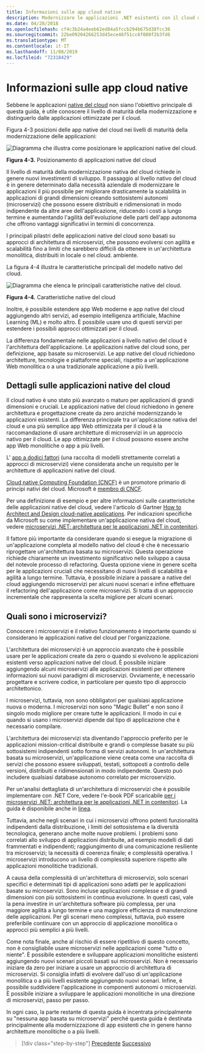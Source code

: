 ```yaml
---
title: Informazioni sulle app cloud native
description: Modernizzare le applicazioni .NET esistenti con il cloud di Azure e i contenitori di Windows | Cosa accade per le applicazioni native del cloud?
ms.date: 04/28/2018
ms.openlocfilehash: cf4c3b24a4eeb62ed84a5fccb294b675d38fcc36
ms.sourcegitcommit: 22be09204266253d45ece46f51cc6f080f2b3fd6
ms.translationtype: MT
ms.contentlocale: it-IT
ms.lasthandoff: 11/08/2019
ms.locfileid: "72318429"
---
```

# <a name="what-about-cloud-native-applications"></a>Informazioni sulle app cloud native

Sebbene le applicazioni [native del cloud](https://azure.microsoft.com/overview/cloudnative/) non siano l'obiettivo principale di questa guida, è utile conoscere il livello di maturità della modernizzazione e distinguerlo dalle applicazioni ottimizzate per il cloud.

Figura 4-3 posizioni delle app native del cloud nei livelli di maturità della modernizzazione delle applicazioni:

![Diagramma che illustra come posizionare le applicazioni native del cloud.](./media/what-about-cloud-native-applications/positioning-cloud-native-applications.png)

**Figura 4-3.** Posizionamento di applicazioni native del cloud

Il livello di maturità della modernizzazione nativa del cloud richiede in genere nuovi investimenti di sviluppo. Il passaggio al livello nativo del cloud è in genere determinato dalla necessità aziendale di modernizzare le applicazioni il più possibile per migliorare drasticamente la scalabilità in applicazioni di grandi dimensioni creando sottosistemi autonomi (microservizi) che possono essere distribuiti e ridimensionati in modo indipendente da altre aree dell'applicazione, riducendo i costi a lungo termine e aumentando l'agilità dell'evoluzione delle parti dell'app autonoma che offrono vantaggi significativi in termini di concorrenza.

I principali pilastri delle applicazioni native del cloud sono basati su approcci di architettura di microservizi, che possono evolversi con agilità e scalabilità fino a limiti che sarebbero difficili da ottenere in un'architettura monolitica, distribuiti in locale o nel cloud. ambiente.

La figura 4-4 illustra le caratteristiche principali del modello nativo del cloud.

![Diagramma che elenca le principali caratteristiche native del cloud.](./media/what-about-cloud-native-applications/cloud-native-characteristics.png)

**Figura 4-4.** Caratteristiche native del cloud

Inoltre, è possibile estendere app Web moderne e app native del cloud aggiungendo altri servizi, ad esempio intelligenza artificiale, Machine Learning (ML) e molto altro. È possibile usare uno di questi servizi per estendere i possibili approcci ottimizzati per il cloud.

La differenza fondamentale nelle applicazioni a livello nativo del cloud è l'architettura dell'applicazione. Le applicazioni native del cloud sono, per definizione, app basate su microservizi. Le app native del cloud richiedono architetture, tecnologie e piattaforme speciali, rispetto a un'applicazione Web monolitica o a una tradizionale applicazione a più livelli.

## <a name="cloud-native-applications-details"></a>Dettagli sulle applicazioni native del cloud

Il cloud nativo è uno stato più avanzato o maturo per applicazioni di grandi dimensioni e cruciali. Le applicazioni native del cloud richiedono in genere architettura e progettazione create da zero anziché modernizzando le applicazioni esistenti. La differenza principale tra un'applicazione nativa del cloud e una più semplice app Web ottimizzata per il cloud è la raccomandazione di usare architetture di microservizi in un approccio nativo per il cloud. Le app ottimizzate per il cloud possono essere anche app Web monolitiche o app a più livelli.

L' [app a dodici fattori](https://12factor.net/) (una raccolta di modelli strettamente correlati a approcci di microservizi) viene considerata anche un requisito per le architetture di applicazioni native del cloud.

[Cloud native Computing Foundation (CNCF)](https://www.cncf.io/) è un promotore primario di principi nativi del cloud. Microsoft è [membro di CNCF](https://azure.microsoft.com/blog/announcing-cncf/).

Per una definizione di esempio e per altre informazioni sulle caratteristiche delle applicazioni native del cloud, vedere l'articolo di Gartner [How to Architect and Design cloud-native applications](https://www.gartner.com/doc/3181919/architect-design-cloudnative-applications). Per indicazioni specifiche da Microsoft su come implementare un'applicazione nativa del cloud, vedere [microservizi .NET: architettura per le applicazioni .NET in contenitori](https://aka.ms/microservicesebook).

Il fattore più importante da considerare quando si esegue la migrazione di un'applicazione completa al modello nativo del cloud è che è necessario riprogettare un'architettura basata su microservizi. Questa operazione richiede chiaramente un investimento significativo nello sviluppo a causa del notevole processo di refactoring. Questa opzione viene in genere scelta per le applicazioni cruciali che necessitano di nuovi livelli di scalabilità e agilità a lungo termine. Tuttavia, è possibile iniziare a passare a native del cloud aggiungendo microservizi per alcuni nuovi scenari e infine effettuare il refactoring dell'applicazione come microservizi. Si tratta di un approccio incrementale che rappresenta la scelta migliore per alcuni scenari.

## <a name="what-about-microservices"></a>Quali sono i microservizi?

Conoscere i microservizi e il relativo funzionamento è importante quando si considerano le applicazioni native del cloud per l'organizzazione.

L'architettura dei microservizi è un approccio avanzato che è possibile usare per le applicazioni create da zero o quando si evolvono le applicazioni esistenti verso applicazioni native del cloud. È possibile iniziare aggiungendo alcuni microservizi alle applicazioni esistenti per ottenere informazioni sui nuovi paradigmi di microservizi. Ovviamente, è necessario progettare e scrivere codice, in particolare per questo tipo di approccio architettonico.

I microservizi, tuttavia, non sono obbligatori per qualsiasi applicazione nuova o moderna. I microservizi non sono "Magic Bullet" e non sono il singolo modo migliore per creare tutte le applicazioni. Il modo in cui e quando si usano i microservizi dipende dal tipo di applicazione che è necessario compilare.

L'architettura dei microservizi sta diventando l'approccio preferito per le applicazioni mission-critical distribuite e grandi o complesse basate su più sottosistemi indipendenti sotto forma di servizi autonomi. In un'architettura basata su microservizi, un'applicazione viene creata come una raccolta di servizi che possono essere sviluppati, testati, sottoposti a controllo delle versioni, distribuiti e ridimensionati in modo indipendente. Questo può includere qualsiasi database autonomo correlato per microservizio.

Per un'analisi dettagliata di un'architettura di microservizi che è possibile implementare con .NET Core, vedere l'e-book PDF scaricabile [per i microservizi .NET: architettura per le applicazioni .NET in contenitori](https://aka.ms/microservicesebook). La guida è disponibile anche in [linea](../../microservices/index.md).

Tuttavia, anche negli scenari in cui i microservizi offrono potenti funzionalità indipendenti dalla distribuzione, i limiti del sottosistema e la diversità tecnologica, generano anche molte nuove problemi. I problemi sono correlati allo sviluppo di applicazioni distribuite, ad esempio modelli di dati frammentati e indipendenti; raggiungimento di una comunicazione resiliente tra microservizi; la necessità di coerenza finale; e complessità operativa. I microservizi introducono un livello di complessità superiore rispetto alle applicazioni monolitiche tradizionali.

A causa della complessità di un'architettura di microservizi, solo scenari specifici e determinati tipi di applicazioni sono adatti per le applicazioni basate su microservizi. Sono incluse applicazioni complesse e di grandi dimensioni con più sottosistemi in continua evoluzione. In questi casi, vale la pena investire in un'architettura software più complessa, per una maggiore agilità a lungo termine e una maggiore efficienza di manutenzione delle applicazioni. Per gli scenari meno complessi, tuttavia, può essere preferibile continuare con un approccio di applicazione monolitica o approcci più semplici a più livelli.

Come nota finale, anche al rischio di essere ripetitivo di questo concetto, non è consigliabile usare microservizi nelle applicazioni come "tutto o niente". È possibile estendere e sviluppare applicazioni monolitiche esistenti aggiungendo nuovi scenari piccoli basati sui microservizi. Non è necessario iniziare da zero per iniziare a usare un approccio di architettura di microservizi. Si consiglia infatti di evolvere dall'uso di un'applicazione monolitica o a più livelli esistente aggiungendo nuovi scenari. Infine, è possibile suddividere l'applicazione in componenti autonomi o microservizi. È possibile iniziare a sviluppare le applicazioni monolitiche in una direzione di microservizi, passo per passo.

In ogni caso, la parte restante di questa guida è incentrata principalmente su "nessuna app basata su microservizi" perché questa guida è destinata principalmente alla modernizzazione di app esistenti che in genere hanno architetture monolitiche o a più livelli.

> [!div class="step-by-step"]
> [Precedente](microsoft-technologies-in-cloud-optimized-applications.md)
> [Successivo](deploy-existing-net-apps-as-windows-containers.md)

